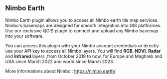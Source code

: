 ## Nimbo Earth

Nimbo Earth plugin allows you to access all Nimbo earth tile map services.
Nimbo's basemaps are designed for smooth integration into GIS platformes. Use our exclusive QGIS plugin to connect and upload any Nimbo basemap into your software. 

You can access this plugin with your Nimbo account credentials or directly use your API key to access all Nimbo layers. You will find **RGB**, **NDVI**, **Radar** and **Infrared** layers ,from October 2019 to now, for Europe and Maghreb and USA since March 2022 and world since March 2023.  

More informations about Nimbo : https://nimbo.earth/ 



